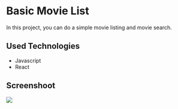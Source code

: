 # Basic Movie List

In this project, you can do a simple movie listing and movie search.

## Used Technologies

* Javascript
* React

## Screenshoot

![](`/src/assets/filmm.png`)
